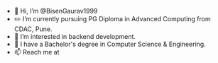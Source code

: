 - 👋 Hi, I’m @BisenGaurav1999
- ✏️ I’m currently pursuing PG Diploma in Advanced Computing from CDAC, Pune.
- 👀 I’m interested in backend development.
- 💼 I have a Bachelor's degree in Computer Science & Engineering.
- 📫 Reach me at


